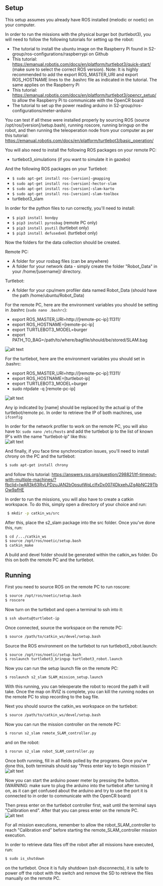 ## Setup
This setup assumes you already have ROS installed (melodic or noetic) on your computer.

In order to run the missions with the physical burger bot (turtlebot3), you will need to follow the following tutorials for setting up the robot:

- The tutorial to install the ubuntu image on the Raspberry Pi found in S2-group/ros-configurations/raspberrypi on Github
- This tutorial: https://emanual.robotis.com/docs/en/platform/turtlebot3/quick-start/ (make sure to select the correct ROS version).
Note: It is highly recommended to add the export ROS_MASTER_URI and export ROS_HOSTNAME lines to the .bashrc file as indicated in the tutorial. The same applies on the Raspberry Pi
- This tutorial: https://emanual.robotis.com/docs/en/platform/turtlebot3/opencr_setup/ to allow the Raspberry Pi to communicate with the OpenCR board
- The tutorial to set up the power reading arduino in S2-group/ros-configurations/meter-arduino

You can test if all these were installed properly by sourcing ROS (source /opt/ros/[version]/setup.bash), running roscore, running bringup on the robot, and then running the teleoperation node from your computer as per this tutorial: https://emanual.robotis.com/docs/en/platform/turtlebot3/basic_operation/

You will also need to install the following ROS packages on your remote PC:
- turtlebot3_simulations (if you want to simulate it in gazebo)

And the following ROS packages on your Turtlebot:
- ```$ sudo apt-get install ros-[version]-gmapping```
- ```$ sudo apt-get install ros-[version]-hector-slam```
- ```$ sudo apt-get install ros-[version]-slam-karto```
- ```$ sudo apt-get install ros-[version]-slam-toolbox```
- turtlebot3_slam

In order for the python files to run correctly, you'll need to install:
- ```$ pip3 install bondpy```
- ```$ pip3 install pyrosbag``` (remote PC only)
- ```$ pip3 install psutil``` (turtlebot only)
- ```$ pip3 install defusedxml``` (turtlebot only)

Now the folders for the data collection should be created.

Remote PC:
- A folder for your rosbag files (can be anywhere)
- A folder for your network data - simply create the folder "Robot_Data" in your /home/[username]/ directory.

Turtlebot:
- A folder for your cpu/mem profiler data named Robot_Data (should have the path /home/ubuntu/Robot_Data)

For the remote PC, here are the environment variables you should be setting in .bashrc (```sudo nano .bashrc```):
- export ROS_MASTER_URI=http://[remote-pc-ip]:11311/
- export ROS_HOSTNAME=[remote-pc-ip]
- export TURTLEBOT3_MODEL=burger
- export PATH_TO_BAG=/path/to/where/bagfile/should/be/stored/SLAM.bag

![alt text](https://i.imgur.com/rAjnJcO.png)

For the turtlebot, here are the environment variables you should set in .bashrc:
- export ROS_MASTER_URI=http://[remote-pc-ip]:11311/
- export ROS_HOSTNAME=[turtlebot-ip]
- export TURTLEBOT3_MODEL=burger
- sudo ntpdate -q [remote-pc-ip]

![alt text](https://i.imgur.com/7P3y6IS.png)

Any ip indicated by [name] should be replaced by the actual ip of the turtlebot/remote pc. In order to retrieve the IP of both machines, use `ifconfig`

In order for the network profiler to work on the remote PC, you will also have to:
`sudo nano /etc/hosts`
and add the turtlebot ip to the list of known IP's with the name "turtlebot-ip" like this: <br/>
![alt text](https://i.imgur.com/3igYluE.png)

And finally, if you face time synchronization issues, you'll need to install chrony on the PC and the turtlebot:
```bash
$ sudo apt-get install chrony
```
and follow this tutorial: https://answers.ros.org/question/298821/tf-timeout-with-multiple-machines/?fbclid=IwAR3k63RvLPDzuJAN2bOpsutWqLcIfxDx0074DkxehJZgAbNC29TbOw9afHE

In order to run the missions, you will also have to create a catkin workspace. To do this, simply open a directory of your choice and run: <br/>
```bash
 $ mkdir -p catkin_ws/src
 ```

After this, place the s2_slam package into the src folder. Once you've done this, run: <br/>
```bash
$ cd /.../catkin_ws
$ source /opt/ros/noetic/setup.bash
$ catkin_make
```

A build and devel folder should be generated within the catkin_ws folder.
Do this on both the remote PC and the turtlebot.

## Running

First you need to source ROS on the remote PC to run roscore: <br/>
```bash
$ source /opt/ros/noetic/setup.bash
$ roscore
```

Now turn on the turtlebot and open a terminal to ssh into it:
```bash
$ ssh ubuntu@turtlebot-ip
```

Once connected, source the workspace on the remote PC:
```bash
$ source /path/to/catkin_ws/devel/setup.bash
```

Source the ROS environment on the turtlebot to run turtlebot3_robot.launch:
```bash
$ source /opt/ros/noetic/setup.bash
$ roslaunch turtlebot3_bringup turtlebot3_robot.launch
```

Now you can run the setup launch file on the remote PC:
```bash
$ roslaunch s2_slam SLAM_mission_setup.launch
```

With this running, you can teleoperate the robot to record the path it will take. Once the map on RVIZ is complete, you can kill the running nodes on the remote PC to stop recording to the bag file.

Next you should source the catkin_ws workspace on the turtlebot:
```bash
$ source /path/to/catkin_ws/devel/setup.bash
```

Now you can run the mission controller on the remote PC:
```bash
$ rosrun s2_slam remote_SLAM_controller.py
```
and on the robot:
```bash
$ rosrun s2_slam robot_SLAM_controller.py
```

Once both running, fill in all fields polled by the programs. Once you've done this, both terminals should say "Press enter key to begin mission 1" <br/>
![alt text](https://i.imgur.com/1cmvOLS.png)

Now you can start the arduino power meter by pressing the button. (WARNING: make sure to plug the arduino into the turtlebot after turning it on, as it can get confused about the arduino and try to use the port it is connected to in order to communicate with the OpenCR board)

Then press enter on the turtlebot controller first, wait until the terminal says "Calibration end". After that you can press enter on the remote PC.  <br/>
![alt text](https://i.imgur.com/YKBv5MN.png)

For all mission executions, remember to allow the robot_SLAM_controller to reach "Calibration end" before starting the remote_SLAM_controller mission execution.

In order to retrieve data files off the robot after all missions have executed, run:
```bash
$ sudo is_shutdown
```
on the turtlebot. Once it is fully shutdown (ssh disconnects), it is safe to power off the robot with the switch and remove the SD to retrieve the files manually on the remote PC. 
